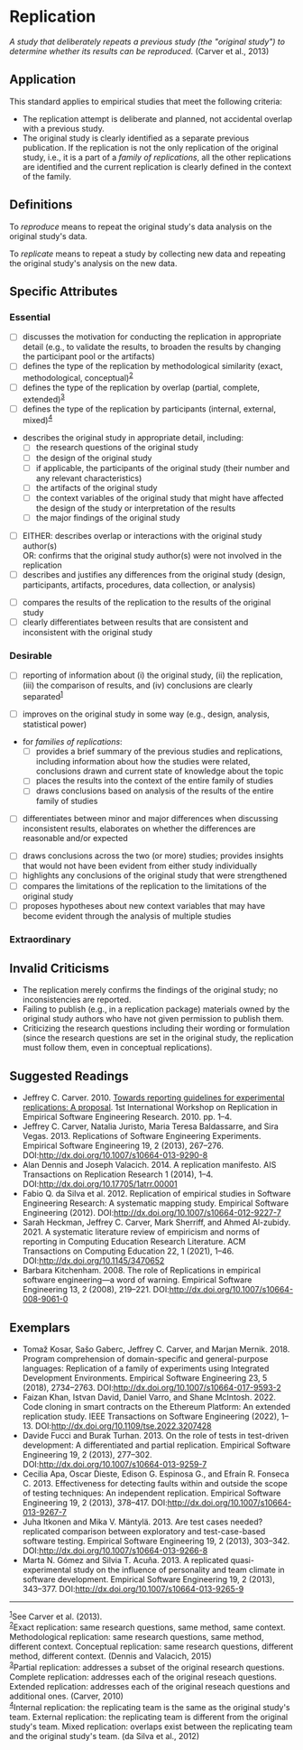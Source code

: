 # Replication
<standard name="Replication">


*<desc>A study that deliberately repeats a previous study (the "original study") to determine whether its results can be reproduced.</desc>* (Carver et al., 2013)


## Application 

This standard applies to empirical studies that meet the following criteria:

- The replication attempt is deliberate and planned, not accidental overlap with a previous study.
- The original study is clearly identified as a separate previous publication. If the replication is not the only replication of the original study, i.e., it is a part of a *family of replications*, all the other replications are identified and the current replication is clearly defined in the context of the family.
  
## Definitions
  
To _reproduce_ means to repeat the original study's data analysis on the original study's data.
  
To _replicate_ means to repeat a study by collecting new data and repeating the original study's analysis on the new data.


## Specific Attributes
### Essential
<checklist name="Essential">

<intro>

- [ ] discusses the motivation for conducting the replication in appropriate detail (e.g., to validate the results, to broaden the results by changing the participant pool or the artifacts)
- [ ] defines the type of the replication by methodological similarity (exact, methodological, conceptual)<sup>[2](#footnote2)</sup>
- [ ] defines the type of the replication by overlap (partial, complete, extended)<sup>[3](#footnote3)</sup>
- [ ] defines the type of the replication by participants (internal, external, mixed)<sup>[4](#footnote4)</sup>

<method>

- describes the original study in appropriate detail, including:
  - [ ] the research questions of the original study
  - [ ] the design of the original study 
  - [ ] if applicable, the participants of the original study (their number and any relevant characteristics)
  - [ ] the artifacts of the original study
  - [ ] the context variables of the original study that might have affected the design of the study or interpretation of the results
  - [ ] the major findings of the original study
- [ ] EITHER: describes overlap or interactions with the original study author(s)<br/>
        OR: confirms that the original study author(s) were not involved in the replication 
- [ ] describes and justifies any differences from the original study (design, participants, artifacts, procedures, data collection, or analysis)

<results>

- [ ] compares the results of the replication to the results of the original study
- [ ] clearly differentiates between results that are consistent and inconsistent with the original study

<discussion>

<conclusion>
  
<other>

</checklist>

### Desirable
<checklist name="Desirable">

- [ ] reporting of information about (i) the original study, (ii) the replication, (iii) the comparison of results, and (iv) conclusions are clearly separated<sup>[1](#footnote1)</sup>


<method>
	
- [ ] improves on the original study in some way (e.g., design, analysis, statistical power)
- for *families of replications*:
  - [ ] provides a brief summary of the previous studies and replications, including information about how the studies were related, conclusions drawn and current state of knowledge about the topic 
  - [ ] places the results into the context of the entire family of studies 
  - [ ] draws conclusions based on analysis of the results of the entire family of studies 	
  
<results>

- [ ] differentiates between minor and major differences when discussing inconsistent results, elaborates on whether the differences are reasonable and/or expected
	
	
<discussion>

- [ ] draws conclusions across the two (or more) studies; provides insights that would not have been evident from either study individually
- [ ] highlights any conclusions of the original study that were strengthened
- [ ] compares the limitations of the replication to the limitations of the original study
- [ ] proposes hypotheses about new context variables that may have become evident through the analysis of multiple studies

</checklist> 


### Extraordinary
<checklist name="Extraordinary">

<results>

<discussion>

</checklist> 

## Invalid Criticisms
- The replication merely confirms the findings of the original study; no inconsistencies are reported.
- Failing to publish (e.g., in a replication package) materials owned by the original study authors who have not given permission to publish them. 
- Criticizing the research questions including their wording or formulation (since the research questions are set in the original study, the replication must follow them, even in conceptual replications).

## Suggested Readings
- Jeffrey C. Carver. 2010. [Towards reporting guidelines for experimental replications: A proposal](http://carver.cs.ua.edu/Papers/Conference/2010/2010_RESER.pdf). 1st International Workshop on Replication in Empirical Software Engineering Research. 2010. pp. 1–4.
- Jeffrey C. Carver, Natalia Juristo, Maria Teresa Baldassarre, and Sira Vegas. 2013. Replications of Software Engineering Experiments. Empirical Software Engineering 19, 2 (2013), 267–276. DOI:http://dx.doi.org/10.1007/s10664-013-9290-8 
- Alan Dennis and Joseph Valacich. 2014. A replication manifesto. AIS Transactions on Replication Research 1 (2014), 1–4. DOI:http://dx.doi.org/10.17705/1atrr.00001 
- Fabio Q. da Silva et al. 2012. Replication of empirical studies in Software Engineering Research: A systematic mapping study. Empirical Software Engineering (2012). DOI:http://dx.doi.org/10.1007/s10664-012-9227-7 
- Sarah Heckman, Jeffrey C. Carver, Mark Sherriff, and Ahmed Al-zubidy. 2021. A systematic literature review of empiricism and norms of reporting in Computing Education Research Literature. ACM Transactions on Computing Education 22, 1 (2021), 1–46. DOI:http://dx.doi.org/10.1145/3470652 
- Barbara Kitchenham. 2008. The role of Replications in empirical software engineering—a word of warning. Empirical Software Engineering 13, 2 (2008), 219–221. DOI:http://dx.doi.org/10.1007/s10664-008-9061-0 


## Exemplars
- Tomaž Kosar, Sašo Gaberc, Jeffrey C. Carver, and Marjan Mernik. 2018. Program comprehension of domain-specific and general-purpose languages: Replication of a family of experiments using Integrated Development Environments. Empirical Software Engineering 23, 5 (2018), 2734–2763. DOI:http://dx.doi.org/10.1007/s10664-017-9593-2 
- Faizan Khan, Istvan David, Daniel Varro, and Shane McIntosh. 2022. Code cloning in smart contracts on the Ethereum Platform: An extended replication study. IEEE Transactions on Software Engineering (2022), 1–13. DOI:http://dx.doi.org/10.1109/tse.2022.3207428 
- Davide Fucci and Burak Turhan. 2013. On the role of tests in test-driven development: A differentiated and partial replication. Empirical Software Engineering 19, 2 (2013), 277–302. DOI:http://dx.doi.org/10.1007/s10664-013-9259-7
- Cecilia Apa, Oscar Dieste, Edison G. Espinosa G., and Efraín R. Fonseca C. 2013. Effectiveness for detecting faults within and outside the scope of testing techniques: An independent replication. Empirical Software Engineering 19, 2 (2013), 378–417. DOI:http://dx.doi.org/10.1007/s10664-013-9267-7 
- Juha Itkonen and Mika V. Mäntylä. 2013. Are test cases needed? replicated comparison between exploratory and test-case-based software testing. Empirical Software Engineering 19, 2 (2013), 303–342. DOI:http://dx.doi.org/10.1007/s10664-013-9266-8 
- Marta N. Gómez and Silvia T. Acuña. 2013. A replicated quasi-experimental study on the influence of personality and team climate in software development. Empirical Software Engineering 19, 2 (2013), 343–377. DOI:http://dx.doi.org/10.1007/s10664-013-9265-9 

---
<footnote><sup>[1](#footnote1)</sup>See Carver et al. (2013).</footnote><br/>
<footnote><sup>[2](#footnote2)</sup>Exact replication: same research questions, same method, same context. Methodological replication: same research questions, same method, different context. Conceptual replication: same research questions, different method, different context. (Dennis and Valacich, 2015)</footnote><br/>
<footnote><sup>[3](#footnote3)</sup>Partial replication: addresses a subset of the original research questions. Complete replication: addresses each of the original reseach questions. Extended replication: addresses each of the original reseach questions and additional ones. (Carver, 2010)</footnote><br/>
<footnote><sup>[4](#footnote4)</sup>Internal replication: the replicating team is the same as the original study's team. External replication: the replicating team is different from the original study's team. Mixed replication: overlaps exist between the replicating team and the original study's team. (da Silva et al., 2012)</footnote><br/>
